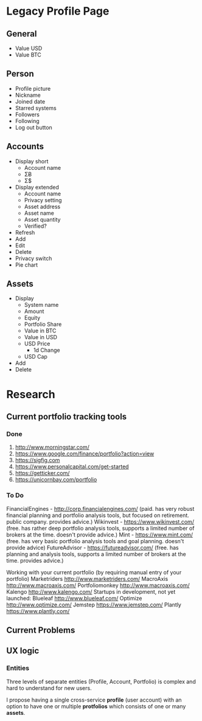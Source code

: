 # Legacy Profile Page

## General
* Value USD
* Value BTC

## Person
* Profile picture
* Nickname
* Joined date
* Starred systems
* Followers
* Following
* Log out button

## Accounts
* Display short
  * Account	name
  * ΣɃ
  * Σ$
* Display extended
  * Account name
  * Privacy setting
  * Asset address
  * Asset name
  * Asset quantity
  * Verified?
* Refresh
* Add
* Edit
* Delete
* Privacy switch
* Pie chart

## Assets
* Display
  * System name
  *	Amount
  * Equity
  * Portfolio Share	
  * Value in BTC
  * Value in USD
  * USD Price 
    * 1d Change	
  * USD Cap
* Add
* Delete

# Research

## Current portfolio tracking tools

### Done
1. http://www.morningstar.com/
2. https://www.google.com/finance/portfolio?action=view
3. https://sigfig.com
4. https://www.personalcapital.com/get-started
5. https://getticker.com/
6. https://unicornbay.com/portfolio

### To Do
FinancialEngines - http://corp.financialengines.com/ (paid. has very robust financial planning and portfolio analysis tools, but focused on retirement. public company. provides advice.)
Wikinvest - https://www.wikinvest.com/ (free. has rather deep portfolio analysis tools, supports a limited number of brokers at the time. doesn't provide advice.)
Mint - https://www.mint.com/ (free. has very basic portfolio analysis tools and goal planning. doesn't provide advice)
FutureAdvisor - https://futureadvisor.com/ (free. has planning and analysis tools, supports a limited number of brokers at the time. provides advice.)

Working with your current portfolio (by requiring manual entry of your portfolio)
Marketriders http://www.marketriders.com/
MacroAxis http://www.macroaxis.com/
Portfoliomonkey http://www.macroaxis.com/
Kalengo http://www.kalengo.com/
Startups in development, not yet launched:
Blueleaf http://www.blueleaf.com/
Optimize http://www.optimize.com/
Jemstep https://www.jemstep.com/
Plantly https://www.plantly.com/

## Current Problems

## UX logic

### Entities

Three levels of separate entities (Profile, Account, Portfolio) is complex and hard to understand for new users.

I propose having a single cross-service **profile** (user account) with an option to have one or multiple **protfolios** which consists of one or many **assets**.



















